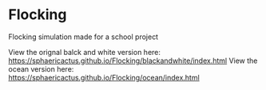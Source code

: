 # Flocking
Flocking simulation made for a school project

View the orignal balck and white version here: https://sphaericactus.github.io/Flocking/blackandwhite/index.html
View the ocean version here: https://sphaericactus.github.io/Flocking/ocean/index.html
